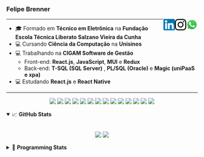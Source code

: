<h3>Felipe Brenner</h3>

<a href="https://api.whatsapp.com/send?phone=5551995585968" target="_blank" rel="nofollow"><img align="right" width="30rem" src="./assets/whatsapp.png" alt="Whatsapp: +55 51995585968"/></a>
<a href="https://www.instagram.com/felipeobrenner/" target="_blank" rel="nofollow"><img align="right" width="30rem" src="./assets/instagram.png" alt="Instagram: @felipeobrenner"/></a>
<a href="https://www.linkedin.com/in/felipe-de-oliveira-brenner/" target="_blank" rel="nofollow"><img align="right" width="30rem" src="./assets/linkedin.png" alt="LinkedIn: @felipe-de-oliveira-brenner"/></a>

---

- 🎓 Formado em **Técnico em Eletrônica** na **Fundação Escola Técnica Liberato Salzano Vieira da Cunha**
- 💻 Cursando **Ciência da Computação** na **Unisinos**
- 💻 Trabalhando na **CIGAM Software de Gestão**
  - Front-end: **React.js**, **JavaScript**, **MUI** e **Redux**
  - Back-end: **T-SQL (SQL Server)** , **PL/SQL (Oracle)** e **Magic (uniPaaS e xpa)**
- 💻 Estudando **React.js** e **React Native**

---

<p align='center'>
  <img width="35rem" src="https://cdn.jsdelivr.net/gh/devicons/devicon/icons/react/react-original.svg" />
  <img width="35rem" src="https://cdn.jsdelivr.net/gh/devicons/devicon/icons/javascript/javascript-plain.svg" />
  <img width="35rem" src="https://cdn.jsdelivr.net/gh/devicons/devicon/icons/typescript/typescript-plain.svg" />
  <img width="35rem" src="https://cdn.jsdelivr.net/gh/devicons/devicon/icons/materialui/materialui-plain.svg" />
  <img width="35rem" src="https://cdn.jsdelivr.net/gh/devicons/devicon/icons/redux/redux-original.svg" />
  <img width="35rem" src="https://cdn.jsdelivr.net/gh/devicons/devicon/icons/css3/css3-plain.svg" />
  <img width="35rem" src="https://cdn.jsdelivr.net/gh/devicons/devicon/icons/html5/html5-plain.svg" />
  <img width="35rem" src="https://cdn.jsdelivr.net/gh/devicons/devicon/icons/vscode/vscode-original.svg" />
  <img width="35rem" src="https://cdn.jsdelivr.net/gh/devicons/devicon/icons/git/git-original.svg" />
  <img width="35rem" src="https://cdn.jsdelivr.net/gh/devicons/devicon/icons/yarn/yarn-original.svg" />
  <img width="35rem" src="https://cdn.jsdelivr.net/gh/devicons/devicon/icons/npm/npm-original-wordmark.svg" />
  <img width="35rem" src="https://cdn.jsdelivr.net/gh/devicons/devicon/icons/microsoftsqlserver/microsoftsqlserver-plain.svg" />
  <img width="35rem" src="https://cdn.jsdelivr.net/gh/devicons/devicon/icons/oracle/oracle-original.svg" />
  <img width="35rem" src="https://cdn.jsdelivr.net/gh/devicons/devicon/icons/ubuntu/ubuntu-plain.svg" />
</p>

<details open>
  <summary>📈 <b>GitHub Stats</b></summary>
  <br>
  <p align="center">
  <img src="https://github-readme-stats.vercel.app/api?username=felipebrenner&show_icons=true&theme=dark"/>
  <img src="https://github-readme-stats.vercel.app/api/top-langs/?username=felipebrenner&layout=compact&theme=dark">
  </p>

</details>

<details>
  <summary>🤖 <b>Programming Stats</b></summary>
  <br/>

  <!--START_SECTION:waka-->
**🐱 My GitHub Data** 

> 🏆 529 Contributions in the Year 2021
 > 
> 📦 130.0 kB Used in GitHub's Storage 
 > 
> 🚫 Not Opted to Hire
 > 
> 📜 22 Public Repositories 
 > 
> 🔑 0 Private Repositories  
 > 
**I'm a Night 🦉** 

```text
🌞 Morning    43 commits     ██░░░░░░░░░░░░░░░░░░░░░░░   8.41% 
🌆 Daytime    128 commits    ██████░░░░░░░░░░░░░░░░░░░   25.05% 
🌃 Evening    317 commits    ███████████████░░░░░░░░░░   62.04% 
🌙 Night      23 commits     █░░░░░░░░░░░░░░░░░░░░░░░░   4.5%

```
📅 **I'm Most Productive on Sunday** 

```text
Monday       78 commits     ███░░░░░░░░░░░░░░░░░░░░░░   15.26% 
Tuesday      113 commits    █████░░░░░░░░░░░░░░░░░░░░   22.11% 
Wednesday    55 commits     ██░░░░░░░░░░░░░░░░░░░░░░░   10.76% 
Thursday     52 commits     ██░░░░░░░░░░░░░░░░░░░░░░░   10.18% 
Friday       27 commits     █░░░░░░░░░░░░░░░░░░░░░░░░   5.28% 
Saturday     65 commits     ███░░░░░░░░░░░░░░░░░░░░░░   12.72% 
Sunday       121 commits    ██████░░░░░░░░░░░░░░░░░░░   23.68%

```


📊 **This Week I Spent My Time On** 

```text
💬 Programming Languages: 
TypeScript               12 hrs 4 mins       ██████████░░░░░░░░░░░░░░░   40.92% 
JSX                      9 hrs 29 mins       ████████░░░░░░░░░░░░░░░░░   32.16% 
JavaScript               3 hrs 26 mins       ███░░░░░░░░░░░░░░░░░░░░░░   11.68% 
Markdown                 2 hrs 9 mins        █░░░░░░░░░░░░░░░░░░░░░░░░   7.3% 
JSON                     1 hr 42 mins        █░░░░░░░░░░░░░░░░░░░░░░░░   5.79%

🔥 Editors: 
VS Code                  29 hrs 29 mins      █████████████████████████   100.0%

🐱‍💻 Projects: 
ignite-react-native      16 hrs 12 mins      █████████████░░░░░░░░░░░░   54.95% 
www_CGFrontEnd           11 hrs 15 mins      █████████░░░░░░░░░░░░░░░░   38.19% 
www_CGFrontTemplate      55 mins             ░░░░░░░░░░░░░░░░░░░░░░░░░   3.14% 
tarefa-python-altura-onda28 mins             ░░░░░░░░░░░░░░░░░░░░░░░░░   1.63% 
myskills                 19 mins             ░░░░░░░░░░░░░░░░░░░░░░░░░   1.11%

💻 Operating System: 
Linux                    29 hrs 23 mins      █████████████████████████   99.61% 
Windows                  6 mins              ░░░░░░░░░░░░░░░░░░░░░░░░░   0.39%

```

**I Mostly Code in TypeScript** 

```text
TypeScript               9 repos             ██████████░░░░░░░░░░░░░░░   42.86% 
Java                     3 repos             ███░░░░░░░░░░░░░░░░░░░░░░   14.29% 
CSS                      2 repos             ██░░░░░░░░░░░░░░░░░░░░░░░   9.52% 
JavaScript               2 repos             ██░░░░░░░░░░░░░░░░░░░░░░░   9.52% 
Assembly                 1 repo              █░░░░░░░░░░░░░░░░░░░░░░░░   4.76%

```



 Last Updated on 15/12/2021
<!--END_SECTION:waka-->
</details>
